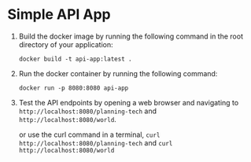 ﻿# Simple API App

 1. Build the docker image by running the following command in the root directory of your application:

	`docker build -t api-app:latest .`

2. Run the docker container by running the following command:

	`docker run -p 8080:8080 api-app`

3. Test the API endpoints by opening a 
web browser and navigating to 
`http://localhost:8080/planning-tech` and 
`http://localhost:8080/world`.

	or use the curl command in a terminal,
`curl http://localhost:8080/planning-tech` and 
`curl http://localhost:8080/world`

